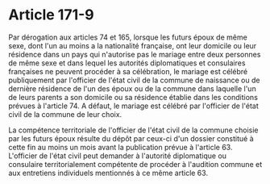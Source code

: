 # Article 171-9

Par dérogation aux articles 74 et 165, lorsque les futurs époux de même sexe, dont l'un au moins a la nationalité française, ont leur domicile ou leur résidence dans un pays qui n'autorise pas le mariage entre deux personnes de même sexe et dans lequel les autorités diplomatiques et consulaires françaises ne peuvent procéder à sa célébration, le mariage est célébré publiquement par l'officier de l'état civil de la commune de naissance ou de dernière résidence de l'un des époux ou de la commune dans laquelle l'un de leurs parents a son domicile ou sa résidence établie dans les conditions prévues à l'article 74. A défaut, le mariage est célébré par l'officier de l'état civil de la commune de leur choix.

La compétence territoriale de l'officier de l'état civil de la commune choisie par les futurs époux résulte du dépôt par ceux-ci d'un dossier constitué à cette fin au moins un mois avant la publication prévue à l'article 63. L'officier de l'état civil peut demander à l'autorité diplomatique ou consulaire territorialement compétente de procéder à l'audition commune et aux entretiens individuels mentionnés à ce même article 63.
